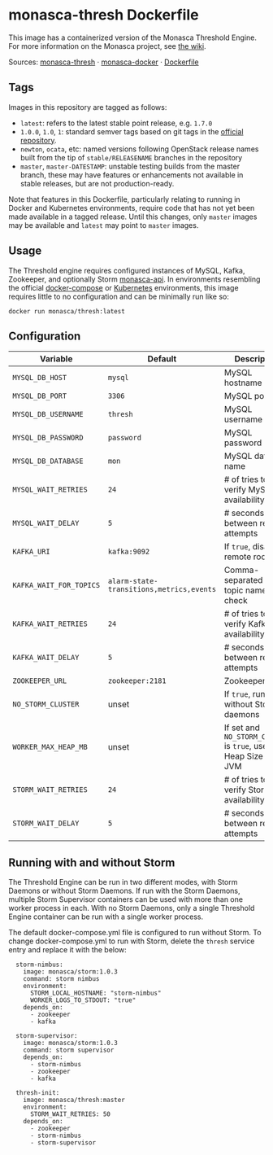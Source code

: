 monasca-thresh Dockerfile
===============================

This image has a containerized version of the Monasca Threshold Engine. For
more information on the Monasca project, see [the wiki][1].

Sources: [monasca-thresh][2] &middot; [monasca-docker][3] &middot; [Dockerfile][4]

Tags
----

Images in this repository are tagged as follows:

 * `latest`: refers to the latest stable point release, e.g. `1.7.0`
 * `1.0.0`, `1.0`, `1`: standard semver tags based on git tags in the
   [official repository][2].
 * `newton`, `ocata`, etc: named versions following OpenStack release names
   built from the tip of `stable/RELEASENAME` branches in the repository
 * `master`, `master-DATESTAMP`: unstable testing builds from the master branch,
   these may have features or enhancements not available in stable releases, but
   are not production-ready.

Note that features in this Dockerfile, particularly relating to running in
Docker and Kubernetes environments, require code that has not yet been made
available in a tagged release. Until this changes, only `master` images may be
available and `latest` may point to `master` images.

Usage
-----

The Threshold engine requires configured instances of MySQL, Kafka,
Zookeeper, and optionally Storm [monasca-api][5]. In environments resembling the official
[docker-compose][3] or [Kubernetes][6] environments, this image requires little
to no configuration and can be minimally run like so:

    docker run monasca/thresh:latest

Configuration
-------------

| Variable             | Default        | Description                              |
|----------------------|----------------|------------------------------------------|
| `MYSQL_DB_HOST`      | `mysql`        | MySQL hostname                           |
| `MYSQL_DB_PORT`      | `3306`         | MySQL port                               |
| `MYSQL_DB_USERNAME`  | `thresh`       | MySQL username                           |
| `MYSQL_DB_PASSWORD`  | `password`     | MySQL password                           |
| `MYSQL_DB_DATABASE`  | `mon`          | MySQL database name                      |
| `MYSQL_WAIT_RETRIES` | `24`           | # of tries to verify MySQL availability  |
| `MYSQL_WAIT_DELAY`   | `5`            | # seconds between retry attempts         |
| `KAFKA_URI`          | `kafka:9092`   | If `true`, disable remote root login     |
| `KAFKA_WAIT_FOR_TOPICS` | `alarm-state-transitions,metrics,events`    | Comma-separated list of topic names to check |
| `KAFKA_WAIT_RETRIES` | `24`           | # of tries to verify Kafka availability  |
| `KAFKA_WAIT_DELAY`   | `5`            | # seconds between retry attempts         |
| `ZOOKEEPER_URL`      | `zookeeper:2181` | Zookeeper URL                          |
| `NO_STORM_CLUSTER`   | unset          | If `true`, run without Storm daemons     |
| `WORKER_MAX_HEAP_MB` | unset          | If set and `NO_STORM_CLUSTER` is `true`, use as Heap Size for JVM |
| `STORM_WAIT_RETRIES` | `24`           | # of tries to verify Storm availability  |
| `STORM_WAIT_DELAY`   | `5`            | # seconds between retry attempts         |

Running with and without Storm
------------------------------

The Threshold Engine can be run in two different modes, with Storm Daemons or without Storm Daemons.
If run with the Storm Daemons, multiple Storm Supervisor containers can be used with more than one worker process
in each. With no Storm Daemons, only a single Threshold Engine container can be run with a single worker process.

The default docker-compose.yml file is configured to run without Storm. To change docker-compose.yml to run
with Storm, delete the `thresh` service entry and replace it with the below:

```
  storm-nimbus:
    image: monasca/storm:1.0.3
    command: storm nimbus
    environment:
      STORM_LOCAL_HOSTNAME: "storm-nimbus"
      WORKER_LOGS_TO_STDOUT: "true"
    depends_on:
      - zookeeper
      - kafka

  storm-supervisor:
    image: monasca/storm:1.0.3
    command: storm supervisor
    depends_on:
      - storm-nimbus
      - zookeeper
      - kafka

  thresh-init:
    image: monasca/thresh:master
    environment:
      STORM_WAIT_RETRIES: 50
    depends_on:
      - zookeeper
      - storm-nimbus
      - storm-supervisor
```

[1]: https://wiki.openstack.org/wiki/Monasca
[2]: https://github.com/openstack/monasca-thresh/
[3]: https://github.com/hpcloud-mon/monasca-docker/
[4]: https://github.com/hpcloud-mon/monasca-docker/blob/master/monasca-thresh/Dockerfile
[5]: https://github.com/hpcloud-mon/monasca-docker/blob/master/storm/Dockerfile
[6]: https://github.com/hpcloud-mon/monasca-docker/blob/master/k8s/
[7]: https://v2.developer.pagerduty.com/docs/events-api
